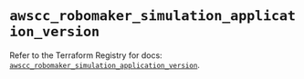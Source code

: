 # `awscc_robomaker_simulation_application_version`

Refer to the Terraform Registry for docs: [`awscc_robomaker_simulation_application_version`](https://registry.terraform.io/providers/hashicorp/awscc/0.70.0/docs/resources/robomaker_simulation_application_version).
